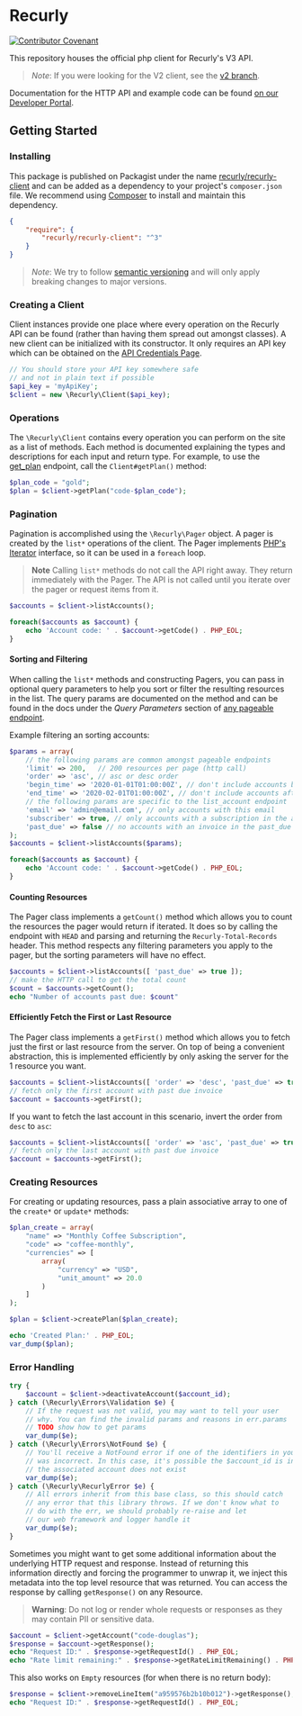 # Recurly
[![Contributor Covenant](https://img.shields.io/badge/Contributor%20Covenant-v2.0%20adopted-ff69b4.svg)](CODE_OF_CONDUCT.md)

This repository houses the official php client for Recurly's V3 API.

> *Note*:
> If you were looking for the V2 client, see the [v2 branch](https://github.com/recurly/recurly-client-php/tree/v2).

Documentation for the HTTP API and example code can be found
[on our Developer Portal](https://developers.recurly.com/api/latest/).

## Getting Started

### Installing

This package is published on Packagist under the name [recurly/recurly-client](https://packagist.org/packages/recurly/recurly-client) and can be added as a dependency to your project's `composer.json` file. We recommend using [Composer](http://getcomposer.org/) to install and maintain this dependency.

```json
{
    "require": {
        "recurly/recurly-client": "^3"
    }
}
```

> *Note*: We try to follow [semantic versioning](https://semver.org/) and will only apply breaking changes to major versions.

### Creating a Client

Client instances provide one place where every operation on the Recurly API can be found (rather than having them spread out amongst classes). A new client can be initialized with its constructor. It only requires an API key which can be obtained on the [API Credentials Page](https://app.recurly.com/go/integrations/api_keys).

```php
// You should store your API key somewhere safe
// and not in plain text if possible
$api_key = 'myApiKey';
$client = new \Recurly\Client($api_key);
```

### Operations

The `\Recurly\Client` contains every operation you can perform on the site as a list of methods. Each method is documented explaining the types and descriptions for each input and return type. For example, to use the [get_plan](https://developers.recurly.com/api/latest/index.html#operation/get_plan) endpoint, call the `Client#getPlan()` method:

```php
$plan_code = "gold";
$plan = $client->getPlan("code-$plan_code");
```

### Pagination

Pagination is accomplished using the `\Recurly\Pager` object. A pager is created by the `list*` operations of the client. The Pager implements [PHP's Iterator](https://www.php.net/manual/en/class.iterator.php) interface, so it can be used in a `foreach` loop.

> **Note**
> Calling `list*` methods do not call the API right away. They return immediately with the Pager. The API is not called until you iterate over the pager or request items from it.

```php
$accounts = $client->listAccounts();

foreach($accounts as $account) {
    echo 'Account code: ' . $account->getCode() . PHP_EOL;
}
```

#### Sorting and Filtering

When calling the `list*` methods and constructing Pagers, you can pass in optional query parameters to help you sort
or filter the resulting resources in the list. The query params are documented on the method and can be found in the docs
under the *Query Parameters* section of [any pageable endpoint](https://developers.recurly.com/api/latest/index.html#operation/list_accounts).

Example filtering an sorting accounts:

```php
$params = array(
    // the following params are common amongst pageable endpoints
    'limit' => 200,   // 200 resources per page (http call)
    'order' => 'asc', // asc or desc order
    'begin_time' => '2020-01-01T01:00:00Z', // don't include accounts before 2020-01-01
    'end_time' => '2020-02-01T01:00:00Z', // don't include accounts after 2020-02-01
    // the following params are specific to the list_account endpoint
    'email' => 'admin@email.com', // only accounts with this email
    'subscriber' => true, // only accounts with a subscription in the active, canceled, or future state
    'past_due' => false // no accounts with an invoice in the past_due state
);
$accounts = $client->listAccounts($params);

foreach($accounts as $account) {
    echo 'Account code: ' . $account->getCode() . PHP_EOL;
}
```

#### Counting Resources

The Pager class implements a `getCount()` method which allows you to count the resources the pager would return if iterated.
It does so by calling the endpoint with `HEAD` and parsing and returning the `Recurly-Total-Records` header. This method respects any filtering parameters you apply to the pager, but the sorting parameters will have no effect.

```php
$accounts = $client->listAccounts([ 'past_due' => true ]);
// make the HTTP call to get the total count
$count = $accounts->getCount();
echo "Number of accounts past due: $count"
```

#### Efficiently Fetch the First or Last Resource

The Pager class implements a `getFirst()` method which allows you to fetch just the first or last resource from the server. On top of being a convenient abstraction, this is implemented efficiently by only asking the server for the 1 resource you want.

```php
$accounts = $client->listAccounts([ 'order' => 'desc', 'past_due' => true ]);
// fetch only the first account with past due invoice
$account = $accounts->getFirst();
```

If you want to fetch the last account in this scenario, invert the order from `desc` to `asc`:

```php
$accounts = $client->listAccounts([ 'order' => 'asc', 'past_due' => true ]);
// fetch only the last account with past due invoice
$account = $accounts->getFirst();
```

### Creating Resources

For creating or updating resources, pass a plain associative array to one of the `create*` or `update*` methods:

```php
$plan_create = array(
    "name" => "Monthly Coffee Subscription",
    "code" => "coffee-monthly",
    "currencies" => [
        array(
            "currency" => "USD",
            "unit_amount" => 20.0
        )
    ]
);

$plan = $client->createPlan($plan_create);

echo 'Created Plan:' . PHP_EOL;
var_dump($plan);
```

### Error Handling

```php
try {
    $account = $client->deactivateAccount($account_id);
} catch (\Recurly\Errors\Validation $e) {
    // If the request was not valid, you may want to tell your user
    // why. You can find the invalid params and reasons in err.params
    // TODO show how to get params
    var_dump($e);
} catch (\Recurly\Errors\NotFound $e) {
    // You'll receive a NotFound error if one of the identifiers in your request
    // was incorrect. In this case, it's possible the $account_id is incorrect or
    // the associated account does not exist
    var_dump($e);
} catch (\Recurly\RecurlyError $e) {
    // All errors inherit from this base class, so this should catch
    // any error that this library throws. If we don't know what to
    // do with the err, we should probably re-raise and let
    // our web framework and logger handle it
    var_dump($e);
}
```

Sometimes you might want to get some additional information about the underlying HTTP request and response. Instead of returning this information directly and forcing the programmer to unwrap it, we inject this metadata into the top level resource that was returned. You can access the response by calling `getResponse()` on any Resource.

> **Warning**:
> Do not log or render whole requests or responses as they may contain PII or sensitive data.

```php
$account = $client->getAccount("code-douglas");
$response = $account->getResponse();
echo "Request ID:" . $response->getRequestId() . PHP_EOL;
echo "Rate limit remaining:" . $response->getRateLimitRemaining() . PHP_EOL;
```

This also works on `Empty` resources (for when there is no return body):

```php
$response = $client->removeLineItem("a959576b2b10b012")->getResponse();
echo "Request ID:" . $response->getRequestId() . PHP_EOL;
```
